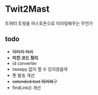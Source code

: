 # Twit2Mast
트위터 트윗을 마스토돈으로 미러링해주는 무언가   


## todo
- ~~이미지 처리~~
- **미친 코드 정리**
- id converter
- tweepy 없이 할 수 있지않을까
- 툿 발송 개선
- ~~extended text 뭐어쩌구~~
- findLink() 개선